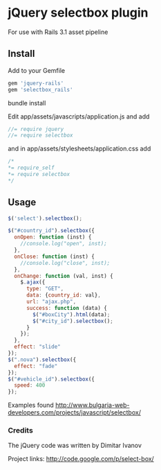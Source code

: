 # jQuery selectbox plugin
For use with Rails 3.1 asset pipeline

## Install

Add to your Gemfile

```ruby
gem 'jquery-rails'
gem 'selectbox_rails'
```

bundle install

Edit app/assets/javascripts/application.js and add

```javascript
//= require jquery
//= require selectbox
```


and in app/assets/stylesheets/application.css add

```css
/*
*= require_self
*= require selectbox
*/
```

## Usage

```javascript
$('select').selectbox();
```

```javascript
$("#country_id").selectbox({
  onOpen: function (inst) {
    //console.log("open", inst);
  },
  onClose: function (inst) {
    //console.log("close", inst);
  },
  onChange: function (val, inst) {
    $.ajax({
      type: "GET",
      data: {country_id: val},
      url: "ajax.php",
      success: function (data) {
        $("#boxCity").html(data);
        $("#city_id").selectbox();
      }
    });
  },
  effect: "slide"
});
$(".nova").selectbox({
  effect: "fade"
});
$("#vehicle_id").selectbox({
  speed: 400
});
```

Examples found <http://www.bulgaria-web-developers.com/projects/javascript/selectbox/>

### Credits

The jQuery code was written by Dimitar Ivanov

Project links:
<http://code.google.com/p/select-box/>
